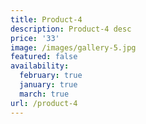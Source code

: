 ```yaml
---
title: Product-4
description: Product-4 desc
price: '33'
image: /images/gallery-5.jpg
featured: false
availability:
  february: true
  january: true
  march: true
url: /product-4
---
```


